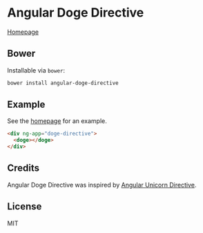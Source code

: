 # Angular Doge Directive
[Homepage](http://jodytate.github.com/angular-doge-directive/)

## Bower
Installable via `bower`:

```bash
bower install angular-doge-directive
```

## Example
See the [homepage](http://jodytate.github.com/angular-doge-directive/) for an example.

```html
<div ng-app="doge-directive">
  <doge></doge>
</div>
```

## Credits
Angular Doge Directive was inspired by [Angular Unicorn Directive](https://github.com/btford/angular-unicorn-directive).

## License
MIT